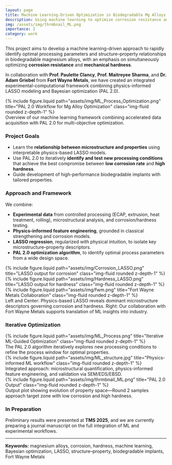 ```yaml
---
layout: page
title: Machine Learning-Driven Optimization in Biodegradable Mg Alloys
description: Using machine learning to optimize corrosion resistance and hardness in biodegradable magnesium alloys.
img: /assets/img/thrmbnail_ML.png
importance: 2
category: work
---
```


This project aims to develop a machine learning-driven approach to rapidly identify optimal processing parameters and structure–property relationships in biodegradable magnesium alloys, with an emphasis on simultaneously optimizing **corrosion resistance** and **mechanical hardness**.

In collaboration with **Prof. Paulette Clancy**, **Prof. Maitreyee Sharma**, and **Dr. Adam Griebel** from **Fort Wayne Metals**, we have created an integrated experimental-computational framework combining physics-informed LASSO modeling and Bayesian optimization (PAL 2.0).

<div class="row justify-content-sm-center">
  <div class="col-sm-8 mt-3 mt-md-0">
    {% include figure.liquid path="assets/img/ML_Process_Optimization.png" title="PAL 2.0 Workflow for Mg Alloy Optimization" class="img-fluid rounded z-depth-1" %}
  </div>
</div>
<div class="caption">
  Overview of our machine learning framework combining accelerated data acquisition with PAL 2.0 for multi-objective optimization.
</div>

### Project Goals
- Learn the **relationship between microstructure and properties** using interpretable physics-based LASSO models.
- Use PAL 2.0 to iteratively **identify and test new processing conditions** that achieve the best compromise between **low corrosion rate** and **high hardness**.
- Guide development of high-performance biodegradable implants with tailored properties.

### Approach and Framework

We combine:
- **Experimental data** from controlled processing (ECAP, extrusion, heat treatment, rolling), microstructural analysis, and corrosion/hardness testing.
- **Physics-informed feature engineering**, grounded in classical strengthening and corrosion models.
- **LASSO regression**, regularized with physical intuition, to isolate key microstructure–property descriptors.
- **PAL 2.0 optimization algorithm**, to identify optimal process parameters from a wide design space.

<div class="row">
  <div class="col-sm mt-3 mt-md-0">
    {% include figure.liquid path="assets/img/Corrosion_LASSO.png" title="LASSO output for corrosion" class="img-fluid rounded z-depth-1" %}
  </div>
  <div class="col-sm mt-3 mt-md-0">
    {% include figure.liquid path="assets/img/Hardness_LASSO.png" title="LASSO output for hardness" class="img-fluid rounded z-depth-1" %}
  </div>
  <div class="col-sm mt-3 mt-md-0">
    {% include figure.liquid path="assets/img/fwm.png" title="Fort Wayne Metals Collaboration" class="img-fluid rounded z-depth-1" %}
  </div>
</div>
<div class="caption">
  Left and Center: Physics-based LASSO reveals dominant microstructure descriptors governing corrosion and hardness. Right: Our collaboration with Fort Wayne Metals supports translation of ML insights into industry.
</div>

### Iterative Optimization
<div class="row justify-content-sm-center">
  <div class="col-sm-10 mt-3 mt-md-0">
    {% include figure.liquid path="assets/img/ML_Process.png" title="Iterative ML-Guided Optimization" class="img-fluid rounded z-depth-1" %}
  </div>
</div>
<div class="caption">
  The PAL 2.0 algorithm iteratively explores new processing conditions to refine the process window for optimal properties.
</div>

<div class="row justify-content-sm-center">
  <div class="col-sm-8 mt-3 mt-md-0">
    {% include figure.liquid path="assets/img/ML_structure.jpg" title="Physics-informed ML workflow" class="img-fluid rounded z-depth-1" %}
  </div>
</div>
<div class="caption">
  Integrated approach: microstructural quantification, physics-informed feature engineering, and validation via SEM/EDS/EBSD.
</div>

<div class="row justify-content-sm-center">
  <div class="col-sm-7 mt-3 mt-md-0">
    {% include figure.liquid path="assets/img/thrmbnail_ML.png" title="PAL 2.0 Output" class="img-fluid rounded z-depth-1" %}
  </div>
</div>
<div class="caption">
  Output plot showing evolution of property space—Round 2 samples approach target zone with low corrosion and high hardness.
</div>

### In Preparation
Preliminary results were presented at **TMS 2025**, and we are currently preparing a journal manuscript on the full integration of ML and experimental workflows.

---
**Keywords:** magnesium alloys, corrosion, hardness, machine learning, Bayesian optimization, LASSO, structure–property, biodegradable implants, Fort Wayne Metals
